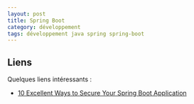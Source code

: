 ```yaml
---
layout: post
title: Spring Boot
category: développement
tags: développement java spring spring-boot
---
```


## Liens
Quelques liens intéressants :
* [10 Excellent Ways to Secure Your Spring Boot Application ](https://developer.okta.com/blog/2018/07/30/10-ways-to-secure-spring-boot)
